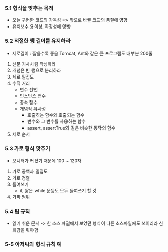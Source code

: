 ### 5.1 형식을 맞추는 목적
 - 오늘 구현한 코드의 가독성 => 앞으로 바뀔 코드의 품질에 영향
 - 유지보수 용이성, 확장성에 영향
### 5.2 적절한 행 길이를 유지하라
 - 세로길이 : 짧을수록 좋음 Tomcat, Ant와 같은 큰 프로그램도 대부분 200줄
 1. 신문 기사처럼 작성하라
 2. 개념은 빈 행으로 분리하라
 3. 세로 밀집도
 4. 수직 거리
    - 변수 선언
    - 인스턴스 변수
    - 종속 함수
    - 개념적 유사성
      - 호출하는 함수와 호출되는 함수
      - 변수와 그 변수를 사용하는 함수
      - assert, assertTrue와 같은 비슷한 동작의 함수
 5. 세로 순서
### 5.3 가로 형식 맞추기
 - 모니터가 커졌기 때문에 100 ~ 120자
 1. 가로 공백과 밀집도
 2. 가로 정렬
 3. 들여쓰기
    - if, 짧은 while 문등도 모두 들여쓰기 할 것
 4. 가짜 범위
### 5.4 팀 규칙
 - 읽기 쉬운 문서 -> 한 소스 파일에서 보았던 형식이 다른 소스파일에도 쓰이리라 신뢰감을 줘야함
### 5-5 아저씨의 형식 규칙 예
 
